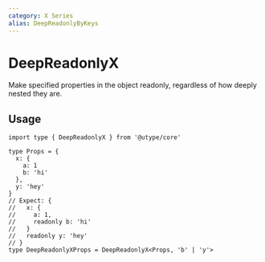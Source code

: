 ```yaml
---
category: X Series
alias: DeepReadonlyByKeys
---
```


# DeepReadonlyX

<TypeInfo category="X Series" :alias="['DeepReadonlyByKeys']" />

Make specified properties in the object readonly, regardless of how deeply nested they are.

## Usage

```ts{10-16} twoslash
import type { DeepReadonlyX } from '@utype/core'

type Props = {
  x: {
    a: 1
    b: 'hi'
  },
  y: 'hey'
}
// Expect: {
//   x: {
//     a: 1,
//     readonly b: 'hi'
//   }
//   readonly y: 'hey'
// }
type DeepReadonlyXProps = DeepReadonlyX<Props, 'b' | 'y'>
```
